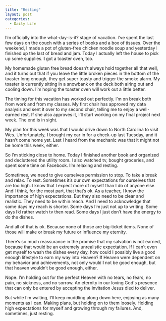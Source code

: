 ```yaml
---
title: "Resting"
layout: post
categories:
  - Daily Life
---
```

I’m officially into the what-day-is-it? stage of vacation. I’ve spent the last few days on the couch with a series of books and a box of tissues. Over the weekend, I made a pot of gluten-free chicken noodle soup and yesterday I finished up the last of bread and jam. Today I actually left the house to pick up some supplies. I got a toaster oven, too.

My homemade gluten free bread doesn’t always hold together all that well, and it turns out that if you leave the little broken pieces in the bottom of the toaster long enough, they get super toasty and trigger the smoke alarm. My toaster is currently sitting in a snowbank on the deck both airing out and cooling down. I’m hoping the toaster oven will work out a little better.

The timing for this vacation has worked out perfectly. I’m on break both from work and from my classes. My first chair has approved my data analysis and sent it over to my second chair, telling me to enjoy a well-earned rest. If she also approves it, I’ll start working on my final project next week. The end is in sight. 

My plan for this week was that I would drive down to North Carolina to visit Wes. Unfortunately, I brought my car in for a check-up last Tuesday, and it hasn’t come home yet. Last I heard from the mechanic was that it might not be home this week, either.

So I’m sticking close to home. Today I finished another book and organized and decluttered the utility room. I also watched tv, bought groceries, and spent some time on Facebook. I’m relaxing and resting. 

Sometimes, we need to give ourselves permission to stop. To take a break and relax. To rest. Sometimes it’s our own expectations for ourselves that are too high. I know that I expect more of myself than I do of anyone else. And I think, for the most part, that that’s ok. As a teacher, I know the importance of high expectations. But they also need to be clear and realistic. They need to be within reach. And I need to acknowledge that some days my reach is shorter. Some days I’m just not up to writing. Some days I’d rather watch tv then read. Some days I just don’t have the energy to do the dishes. 

And all of that is ok. Because none of those are big-ticket items. None of those will make or break my future or influence my eternity. 

There’s so much reassurance in the promise that my salvation is not earned, because that would be an extremely unrealistic expectation. If I can’t even get myself to wash the dishes every day, how could I possibly live a good enough lifestyle to earn my way into Heaven? If Heaven were dependent on my behavior and achievements, not only would I not be good enough, but that heaven wouldn’t be good enough, either. 

Nope. I’m holding out for the perfect Heaven with no tears, no fears, no pain, no sickness, and no sorrow. An eternity in our loving God's presence that can only be entered by accepting the invitation Jesus died to deliver. 

But while I’m waiting, I’ll keep muddling along down here, enjoying as many moments as I can. Making plans, but holding on to them loosely. Holding high expectations for myself and growing through my failures. And, sometimes, just resting.



